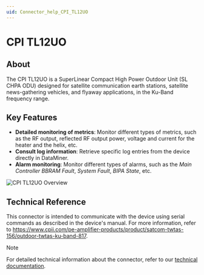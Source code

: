 ```yaml
---
uid: Connector_help_CPI_TL12UO
---
```


# CPI TL12UO

## About

The CPI TL12UO is a SuperLinear Compact High Power Outdoor Unit (SL CHPA ODU) designed for satellite communication earth stations, satellite news-gathering vehicles, and flyaway applications, in the Ku-Band frequency range.

## Key Features

- **Detailed monitoring of metrics**: Monitor different types of metrics, such as the RF output, reflected RF output power, voltage and current for the heater and the helix, etc.
- **Consult log information**: Retrieve specific log entries from the device directly in DataMiner.
- **Alarm monitoring**: Monitor different types of alarms, such as the *Main Controller BBRAM Fault*, *System Fault*, *BIPA State*, etc.

![CPI TL12UO Overview](~/connector/images/CPITL12UO_Overview.png)

## Technical Reference

This connector is intended to communicate with the device using serial commands as described in the device's manual. For more information, refer to <https://www.cpii.com/pe-amplifier-products/product/satcom-twtas-156/outdoor-twtas-ku-band-817>.

> [!NOTE]
> For detailed technical information about the connector, refer to our [technical documentation](xref:Connector_help_CPI_TL12UO_Technical).

